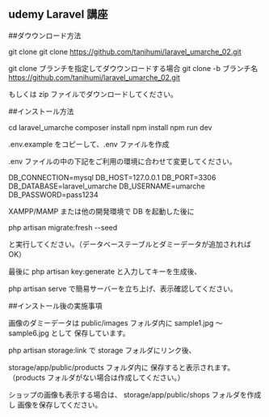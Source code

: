 ## udemy Laravel 講座

##ダウウンロード方法

git clone
git clone https://github.com/tanihumi/laravel_umarche_02.git

git clone ブランチを指定してダウウンロードする場合
git clone -b ブランチ名 https://github.com/tanihumi/laravel_umarche_02.git

もしくは zip ファイルでダウンロードしてください。

##インストール方法

cd laravel_umarche
composer install
npm install
npm run dev

.env.example をコピーして、.env ファイルを作成

.env ファイルの中の下記をご利用の環境に合わせて変更してください。

DB_CONNECTION=mysql
DB_HOST=127.0.0.1
DB_PORT=3306
DB_DATABASE=laravel_umarche
DB_USERNAME=umarche
DB_PASSWORD=pass1234

XAMPP/MAMP または他の開発環境で DB を起動した後に

php artisan migrate:fresh --seed

と実行してください。（データベーステーブルとダミーデータが追加されれば OK）

最後に
php artisan key:generate
と入力してキーを生成後、

php artisan serve
で簡易サーバーを立ち上げ、表示確認してください。

##インストール後の実施事項

画像のダミーデータは
public/images フォルダ内に
sample1.jpg ～ sample6.jpg として
保存しています。

php artisan storage:link で
storage フォルダにリンク後、

storage/app/public/products フォルダ内に
保存すると表示されます。
（products フォルダがない場合は作成してください。）

ショップの画像も表示する場合は、
storage/app/public/shops フォルダを作成し
画像を保存してください。
